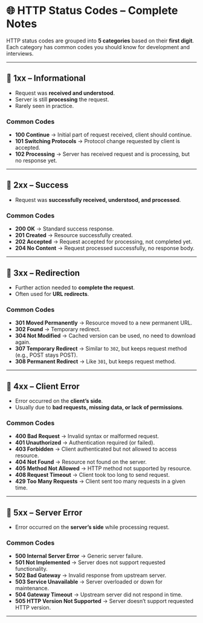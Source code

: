 # 🌐 HTTP Status Codes – Complete Notes

HTTP status codes are grouped into **5 categories** based on their **first digit**.  
Each category has common codes you should know for development and interviews.

---

## 🔹 1xx – Informational
- Request was **received and understood**.  
- Server is still **processing** the request.  
- Rarely seen in practice.  

### Common Codes
- **100 Continue** → Initial part of request received, client should continue.  
- **101 Switching Protocols** → Protocol change requested by client is accepted.  
- **102 Processing** → Server has received request and is processing, but no response yet.  

---

## 🔹 2xx – Success
- Request was **successfully received, understood, and processed**.  

### Common Codes
- **200 OK** → Standard success response.  
- **201 Created** → Resource successfully created.  
- **202 Accepted** → Request accepted for processing, not completed yet.  
- **204 No Content** → Request processed successfully, no response body.  

---

## 🔹 3xx – Redirection
- Further action needed to **complete the request**.  
- Often used for **URL redirects**.  

### Common Codes
- **301 Moved Permanently** → Resource moved to a new permanent URL.  
- **302 Found** → Temporary redirect.  
- **304 Not Modified** → Cached version can be used, no need to download again.  
- **307 Temporary Redirect** → Similar to `302`, but keeps request method (e.g., POST stays POST).  
- **308 Permanent Redirect** → Like `301`, but keeps request method.  

---

## 🔹 4xx – Client Error
- Error occurred on the **client’s side**.  
- Usually due to **bad requests, missing data, or lack of permissions**.  

### Common Codes
- **400 Bad Request** → Invalid syntax or malformed request.  
- **401 Unauthorized** → Authentication required (or failed).  
- **403 Forbidden** → Client authenticated but not allowed to access resource.  
- **404 Not Found** → Resource not found on the server.  
- **405 Method Not Allowed** → HTTP method not supported by resource.  
- **408 Request Timeout** → Client took too long to send request.  
- **429 Too Many Requests** → Client sent too many requests in a given time.  

---

## 🔹 5xx – Server Error
- Error occurred on the **server’s side** while processing request.  

### Common Codes
- **500 Internal Server Error** → Generic server failure.  
- **501 Not Implemented** → Server does not support requested functionality.  
- **502 Bad Gateway** → Invalid response from upstream server.  
- **503 Service Unavailable** → Server overloaded or down for maintenance.  
- **504 Gateway Timeout** → Upstream server did not respond in time.  
- **505 HTTP Version Not Supported** → Server doesn’t support requested HTTP version.  

---

